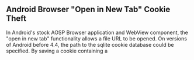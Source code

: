 ## Android Browser "Open in New Tab" Cookie Theft

In Android's stock AOSP Browser application and WebView 
component, the "open in new tab" functionality allows a file 
URL to be opened. On versions of Android before 4.4, the 
path to the sqlite cookie database could be specified. By 
saving a cookie containing a <script> tag and then loading 
the sqlite database into the browser as an HTML file, XSS 
can be achieved inside the cookie file, disclosing *all* 
cookies (HttpOnly or not) to an attacker.


## Module Name
auxiliary/gather/android_browser_new_tab_cookie_theft

## Authors
* Rafay Baloch
* joev


## References
* https://android.googlesource.com/platform/packages/apps/Browser/+/d2391b492dec778452238bc6d9d549d56d41c107%5E%21/#F0
* http://www.rafayhackingarticles.net/2014/12/android-browser-cross-scheme-data.html




## Platforms


## Reliability
[Normal](https://github.com/rapid7/metasploit-framework/wiki/Exploit-Ranking)

## Demo

```
msf > use auxiliary/gather/android_browser_new_tab_cookie_theft
msf auxiliary(android_browser_new_tab_cookie_theft) > show targets
   ... a list of targets ...
msf auxiliary(android_browser_new_tab_cookie_theft) > set TARGET <target-id>
msf auxiliary(android_browser_new_tab_cookie_theft) > show options
   ... show and set options ...
msf auxiliary(android_browser_new_tab_cookie_theft) > run
```
    
    